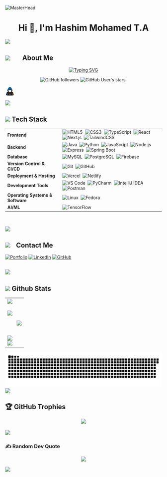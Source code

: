 ![MasterHead](https://i.pinimg.com/originals/77/ca/a3/77caa32884d735d439ade45ba37feaf2.gif)
<h1 align="center">Hi 👋, I'm Hashim Mohamed T.A</h1>

<img src="https://user-images.githubusercontent.com/73097560/115834477-dbab4500-a447-11eb-908a-139a6edaec5c.gif">

## <div style="display: flex; align-items: center;"> <img src="https://media.giphy.com/media/U6e6JUgqF684qSunZ2/giphy.gif?cid=790b76119i7kl7fsjbrcpu3g96m3pr956eu51rursqiz1c7m&ep=v1_stickers_search&rid=giphy.gif&ct=s" width="50"><b style="margin-left: 5px; top:50px">About Me</b></div>
<div align=center>
  
[![Typing SVG](https://readme-typing-svg.demolab.com?font=Fira+Code&size=40&pause=1000&center=true&vCenter=true&width=600&lines=Full+Stack+Developer;Computer+Science+Student;AI%2FML+Enthuasiast)](https://git.io/typing-svg)
</div>

<div align="center">
  
![GitHub followers](https://img.shields.io/github/followers/HashimCodeDev?style=for-the-badge&logo=github) ![GitHub User's stars](https://img.shields.io/github/stars/HashimCodeDev?style=for-the-badge&logo=github) <img src="https://komarev.com/ghpvc/?username=HashimCodeDev&style=for-the-badge&logo=github" alt="" />
</div>

<img src="https://github.com/0xAbdulKhalid/0xAbdulKhalid/raw/main/assets/mdImages/about_me.gif" width = 30px align="center"></picture>


<img src="https://user-images.githubusercontent.com/73097560/115834477-dbab4500-a447-11eb-908a-139a6edaec5c.gif">

## <img src="https://media2.giphy.com/media/QssGEmpkyEOhBCb7e1/giphy.gif?cid=ecf05e47a0n3gi1bfqntqmob8g9aid1oyj2wr3ds3mg700bl&rid=giphy.gif" width ="25"> <b>Tech Stack</b> 

| | |
|----------|--------|
| **Frontend** | ![HTML5](https://img.shields.io/badge/-HTML5-E34F26?style=for-the-badge&logo=html5&logoColor=fff)&nbsp; ![CSS3](https://img.shields.io/badge/-CSS3-1572B6?style=for-the-badge&logo=css3)&nbsp; ![TypeScript](https://img.shields.io/badge/-TypeScript-blue?style=for-the-badge&logo=typescript&logoColor=white)&nbsp; ![React](https://img.shields.io/badge/-React-000000?style=for-the-badge&logo=react&logoColor=blue)&nbsp; ![Next.js](https://img.shields.io/badge/-Next.js-000000?style=for-the-badge&logo=nextdotjs&logoColor=white)&nbsp; ![TailwindCSS](https://img.shields.io/badge/-Tailwind_CSS-38B2AC?style=for-the-badge&logo=tailwind-css&logoColor=fff) |
| **Backend** | ![Java](https://img.shields.io/badge/Java-007396?style=for-the-badge&logo=java&logoColor=white)&nbsp; ![Python](https://img.shields.io/badge/Python-3776AB?style=for-the-badge&logo=python&logoColor=white)&nbsp; ![JavaScript](https://img.shields.io/badge/JavaScript-F7DF1E?style=for-the-badge&logo=javascript&logoColor=black)&nbsp; ![Node.js](https://img.shields.io/badge/Node.js-339933?style=for-the-badge&logo=nodedotjs&logoColor=white)&nbsp; ![Express](https://img.shields.io/badge/Express-000000?style=for-the-badge&logo=express&logoColor=white)&nbsp; ![Spring Boot](https://img.shields.io/badge/Spring_Boot-6DB33F?style=for-the-badge&logo=springboot&logoColor=white) |
| **Database** | ![MySQL](https://img.shields.io/badge/MySQL-4479A1?style=for-the-badge&logo=mysql&logoColor=white)&nbsp; ![PostgreSQL](https://img.shields.io/badge/PostgreSQL-336791?style=for-the-badge&logo=postgresql&logoColor=white)&nbsp; ![Firebase](https://img.shields.io/badge/Firebase-FFCA28?style=for-the-badge&logo=firebase&logoColor=black) |
| **Version Control & CI/CD** | ![Git](https://img.shields.io/badge/Git-F05032?style=for-the-badge&logo=git&logoColor=white)&nbsp; ![GitHub](https://img.shields.io/badge/GitHub-181717?style=for-the-badge&logo=github) |
| **Deployment & Hosting** | ![Vercel](https://img.shields.io/badge/Vercel-000000?style=for-the-badge&logo=vercel)&nbsp; ![Netlify](https://img.shields.io/badge/Netlify-00C7B7?style=for-the-badge&logo=netlify&logoColor=white) |
| **Development Tools** | ![VS Code](https://img.shields.io/badge/VS%20Code-007ACC?style=for-the-badge&logo=visual-studio-code&logoColor=white)&nbsp; ![PyCharm](https://img.shields.io/badge/PyCharm-000000?style=for-the-badge&logo=pycharm&logoColor=white)&nbsp; ![IntelliJ IDEA](https://img.shields.io/badge/IntelliJ_IDEA-000000?style=for-the-badge&logo=intellij-idea&logoColor=white)&nbsp; ![Postman](https://img.shields.io/badge/Postman-FF6C37?style=for-the-badge&logo=postman&logoColor=white) |
| **Operating Systems & Software** | ![Linux](https://img.shields.io/badge/Linux-FCC624?style=for-the-badge&logo=linux&logoColor=black)&nbsp; ![Fedora](https://img.shields.io/badge/Fedora-294172?style=for-the-badge&logo=fedora&logoColor=white) |
| **AI/ML** | ![TensorFlow](https://img.shields.io/badge/TensorFlow-FF6F00?style=for-the-badge&logo=tensorflow&logoColor=white) |

<br>


<br>
<img src="https://user-images.githubusercontent.com/73097560/115834477-dbab4500-a447-11eb-908a-139a6edaec5c.gif">

## <div style="display: flex; align-items: center;"> <img src="https://media.giphy.com/media/gX0dsOUA4qs3ZzyngU/giphy.gif?cid=790b7611uvb241a1khknikq16yhcmdq7hux1uh8m5z7g3hxa&ep=v1_stickers_search&rid=giphy.gif&ct=s" width="30"><b style="margin-left: 5px; vertical-align:bottom">Contact Me</b></div>


[![Portfolio](https://img.shields.io/badge/-Portfolio-808080?style=for-the-badge&logo=appveyor)](https://hashimweb.netlify.app)
[![LinkedIn](https://img.shields.io/badge/LinkedIn-%230077B5.svg?style=for-the-badge&logo=linkedin&logoColor=white)](https://www.linkedin.com/in/hashimmohamedta/)  [![GitHub](https://img.shields.io/badge/GitHub-100000?style=for-the-badge&logo=github&logoColor=white)](https://github.com/hashim-javaDev)

<br>
<img src="https://user-images.githubusercontent.com/73097560/115834477-dbab4500-a447-11eb-908a-139a6edaec5c.gif">

## <img src="https://media.giphy.com/media/iY8CRBdQXODJSCERIr/giphy.gif" width="35"><b> Github Stats </b>

<!--- stats & Trophy (start) -->

<p align="center">
 
  <!--- stats (start) -->
<table align="center">
<tr border="none">
<td width="50%" align="center">
  <img width="100%" loading="lazy" src="https://github.com/SamirPaulb/SamirPaulb/blob/main/assets/rainbow-superthin.webp" />
  <br><br>
  
  <img  align="center"  src="https://github-readme-stats.vercel.app/api?username=HashimCodeDev&theme=midnight-purple&show_icons=true&count_private=true&include_all_commits=true" />

  <br><br>

  <img  align="center"  src="https://github-readme-streak-stats-ten-steel-92.vercel.app?user=HashimCodeDev&theme=midnight-purple" />

  <br>
  <img width="100%" loading="lazy" src="https://github.com/SamirPaulb/SamirPaulb/blob/main/assets/rainbow-superthin.webp" />

</td>

<td width="50%" align="center">

  <img  align="center"  src="https://github-readme-stats.anuraghazra1.vercel.app/api/top-langs/?username=HashimCodeDev&theme=midnight-purple&hide_border=false&no-bg=true&no-frame=true&langs_count=10"/>
  
  </td>
  
</tr>
</table>

<img src="https://github.com/HashimCodeDev/HashimCodeDev/blob/output/github-snake-dark.svg"  alt="github contribution grid snake animation" >

<br>

<img align="center" src="https://user-images.githubusercontent.com/73097560/115834477-dbab4500-a447-11eb-908a-139a6edaec5c.gif">



## 🏆 GitHub Trophies
<div align='center'>
<img src="https://github-profile-trophy.vercel.app/?username=HashimCodeDev&theme=dracula"/>
</div>
<br>
<img src="https://user-images.githubusercontent.com/73097560/115834477-dbab4500-a447-11eb-908a-139a6edaec5c.gif">

<br>

### ✍️ Random Dev Quote
<div align='center'>
  
![](https://quotes-github-readme.vercel.app/api?type=horizontal&theme=radical)
</div>

<img src="https://user-images.githubusercontent.com/73097560/115834477-dbab4500-a447-11eb-908a-139a6edaec5c.gif">
